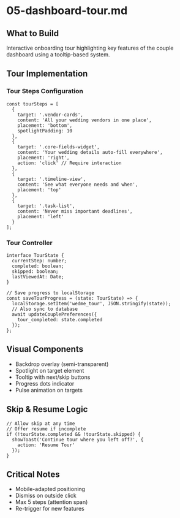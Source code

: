 # 05-dashboard-tour.md

## What to Build

Interactive onboarding tour highlighting key features of the couple dashboard using a tooltip-based system.

## Tour Implementation

### Tour Steps Configuration

```
const tourSteps = [
  {
    target: '.vendor-cards',
    content: 'All your wedding vendors in one place',
    placement: 'bottom',
    spotlightPadding: 10
  },
  {
    target: '.core-fields-widget',
    content: 'Your wedding details auto-fill everywhere',
    placement: 'right',
    action: 'click' // Require interaction
  },
  {
    target: '.timeline-view',
    content: 'See what everyone needs and when',
    placement: 'top'
  },
  {
    target: '.task-list',
    content: 'Never miss important deadlines',
    placement: 'left'
  }
];
```

### Tour Controller

```
interface TourState {
  currentStep: number;
  completed: boolean;
  skipped: boolean;
  lastViewedAt: Date;
}

// Save progress to localStorage
const saveTourProgress = (state: TourState) => {
  localStorage.setItem('wedme_tour', JSON.stringify(state));
  // Also sync to database
  await updateCouplePreferences({
    tour_completed: state.completed
  });
};
```

## Visual Components

- Backdrop overlay (semi-transparent)
- Spotlight on target element
- Tooltip with next/skip buttons
- Progress dots indicator
- Pulse animation on targets

## Skip & Resume Logic

```
// Allow skip at any time
// Offer resume if incomplete
if (!tourState.completed && !tourState.skipped) {
  showToast('Continue tour where you left off?', {
    action: 'Resume Tour'
  });
}
```

## Critical Notes

- Mobile-adapted positioning
- Dismiss on outside click
- Max 5 steps (attention span)
- Re-trigger for new features